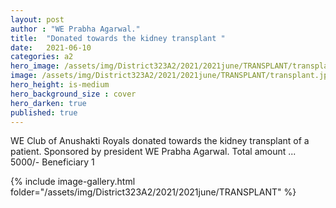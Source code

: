 ```yaml
---
layout: post
author : "WE Prabha Agarwal."
title:  "Donated towards the kidney transplant "
date:   2021-06-10
categories: a2
hero_image: /assets/img/District323A2/2021/2021june/TRANSPLANT/transplant.jpg
image: /assets/img/District323A2/2021/2021june/TRANSPLANT/transplant.jpg
hero_height: is-medium
hero_background_size : cover
hero_darken: true
published: true
---
```


WE Club of Anushakti Royals donated towards the kidney transplant of a patient. Sponsored by president WE Prabha Agarwal. Total amount ... 5000/- Beneficiary 1

{% include image-gallery.html folder="/assets/img/District323A2/2021/2021june/TRANSPLANT" %}
